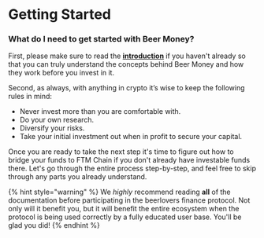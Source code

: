 # Getting Started

### **What do I need to get started with Beer Money?**

First, please make sure to read the [**introduction**](../../) if you haven't already so that you can truly understand the concepts behind Beer Money and how they work before you invest in it.

Second, as always, with anything in crypto it’s wise to keep the following rules in mind:

* Never invest more than you are comfortable with.
* Do your own research.
* Diversify your risks.
* Take your initial investment out when in profit to secure your capital.

Once you are ready to take the next step it's time to figure out how to bridge your funds to FTM Chain if you don't already have investable funds there. Let's go through the entire process step-by-step, and feel free to skip through any parts you already understand.

{% hint style="warning" %}
We _highly_ recommend reading **all** of the documentation before participating in the beerlovers finance protocol. Not only will it benefit you, but it will benefit the entire ecosystem when the protocol is being used correctly by a fully educated user base. You'll be glad you did!
{% endhint %}

